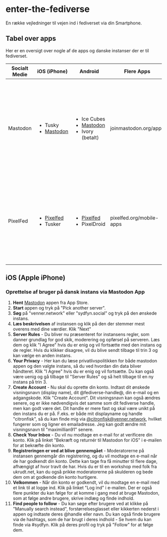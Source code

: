 # enter-the-fediverse
En række vejledninger til vejen ind i fediverset via din Smartphone.

## Tabel over apps
Her er en oversigt over nogle af de apps og danske instanser der er til fediverset. 

| Socialt Medie | iOS (iPhone) | Android | Flere Apps | Danske Instanser
| ------------- | ------------ | ------- | ---------- | --------------- |
| Mastodon | <ul><li>Tusky</li><li>[Mastodon](https://play.google.com/store/apps/details?id=org.joinmastodon.android)</li></ul> | <ul><li>Ice Cubes</li><li>[Mastodon](https://apps.apple.com/us/app/mastodon-for-iphone/id1571998974)</li><li>Ivory (betalt)</li></ul> | joinmastodon.org/apps | <ul><li>[@venner.network](https://venner.network) (Sydfynsk andelsinstans, forbeholdt privatpersoner, medlemsstøttet)</li><li>[@sydfyn.social](https://sydfyn.social) (For alle inkl. lokale foreninger, medlemsstøttet)</li><li>[@expressional.social](https://expressional.social) (største danske Mastodon instans, pt. betalt af ejeren)</li></ul> |
| PixelFed | <ul><li>[Pixelfed](https://apps.apple.com/us/app/pixelfed/id1632519816)</li><li>Tusker</li></ul> | <ul><li>[Pixelfed](https://play.google.com/store/apps/details?id=com.pixelfed)</li><li>PixelDroid</li></ul> | pixelfed.org/mobile-apps | <ul><li>[@pixelfyn.social](https://pixelfyn.social) (sydfynsk andelsinstans, medlemsstøttet)</li><li>[@pixelfed.dk](https://pixelfed.dk) (største danske Pixelfedinstans, pt. betalt af ejeren)</li><li>[@pixelfed.social](https://pixelfed.social) (verdens største Pixelfedinstans, donationsbaseret)</li></ul> |

## iOS (Apple iPhone)
### Oprettelse af bruger på dansk instans via Mastodon App
1. **Hent** [Mastodon](https://apps.apple.com/us/app/mastodon-for-iphone/id1571998974) appen fra App Store.
2. **Start** appen og tryk på "Pick another server".
3. **Søg** på "venner.network" eller "sydfyn.social" og tryk på den ønskede instans.
4. **Læs beskrivelsen** af instansen og klik på den der stemmer mest overens med dine værdier. Klik "Next"
5. **Server Rules** - Du bliver nu præsenteret for instansens regler, som danner grundlag for god skik, moderering og opførsel på serveren. Læs dem og klik "I Agree" hvis du er enig og vil fortsætte med den instans og de regler. Hvis du klikker disagree, vil du blive sendt tilbage til trin 3 og kan vælge en anden instans.
6. **Your Privacy** - Her kan du læse privatlivspolitikken for både mastodon appen og den valgte instans, så du ved hvordan din data bliver håndteret. Klik "I Agree" hvis du er enig og vil fortsætte. Du kan også være uenig og gå tilbage til "Server Rules" og så helt tilbage til en ny instans på trin 3.
7. **Create Account** - Nu skal du oprette din konto. Indtast dit ønskede visningsnavn (display name), dit @fediverse-handle@, din  e-mail og en adgangskode. Klik "Create Account". Dit visningsnavn kan også ændres senere, og er ikke nødvendigvis det samme som dit fediverse handle, men kan godt være det. Dit handle er mere fast og skal være unikt på den instans du er på. F.eks. er både mit displayname og handle "citronfisk", så du kan finde mig via [@citronfisk@venner.network](https://venner.network/@citronfisk), hvilket fungerer som og ligner en emailadresse. Jeg kan godt ændre mit visningsnavn til "maximillian91" senere.
8. **Check Your Inbox** - Du vil nu modtage en e-mail for at verificere din konto. Klik på linket "Bekræft og returnér til Mastodon for iOS" i e-mailen for at bekræfte din konto.
9. **Registreringen er ved at blive gennemgået** - Moderatorerne på instansen gennemgår din registrering, og du vil modtage en e-mail når de har godkendt din konto. Dette kan tage fra få minutter til flere dage, afhængigt af hvor travlt de har. Hvis du er til en workshop med folk fra ukrudt.net, kan du også prikke moderatorerne på skulderen og bede dem om at godkende din konto hurtigere.
10. **Velkommen** - Når din konto er godkendt, vil du modtage en e-mail med et link til at logge ind. Klik på linket "Log ind" i e-mailen. Der er også flere punkter du kan følge for at komme i gang med at bruge Mastodon, som at følge andre brugere, skrive indlæg og finde indhold.
11. **Find people to follow** - Du kan søge efter brugere ved at klikke på "Manually search instead", forstørrelsesglasset eller kikkerten nederst i appen og indtaste deres @handle eller navn. Du kan også finde brugere via de hashtags, som de har brugt i deres indhold - Se hvem du kan finde via #sydfyn. Klik på deres profil og tryk på "Follow" for at følge dem.


